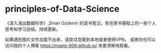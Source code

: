 # principles-of-Data-Science
《深入浅出数据科学》,Sinan Ozdemir 的读书笔记。有在原书基础上的一些个人思考和学习总结。持续更新。

如果遇到图片文件加载不出来，请尝试克隆到本地或者使用VPN。
或者你也可以访问我的个人博客 https://maets-906.github.io/ 来更清晰地观看。

